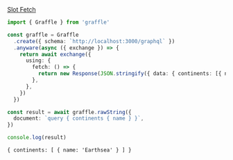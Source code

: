 <div class="ExampleSnippet">
<a href="../../examples/anyware/slot-fetch">Slot Fetch</a>

<!-- dprint-ignore-start -->
```ts twoslash
import { Graffle } from 'graffle'

const graffle = Graffle
  .create({ schema: `http://localhost:3000/graphql` })
  .anyware(async ({ exchange }) => {
    return await exchange({
      using: {
        fetch: () => {
          return new Response(JSON.stringify({ data: { continents: [{ name: `Earthsea` }] } }))
        },
      },
    })
  })

const result = await graffle.rawString({
  document: `query { continents { name } }`,
})

console.log(result)
```
<!-- dprint-ignore-end -->

<!-- dprint-ignore-start -->
```txt
{ continents: [ { name: 'Earthsea' } ] }
```
<!-- dprint-ignore-end -->

</div>

